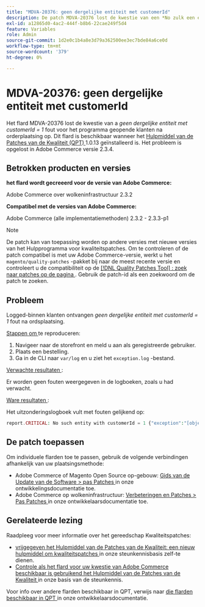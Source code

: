 ```yaml
---
title: "MDVA-20376: geen dergelijke entiteit met customerId"
description: De patch MDVA-20376 lost de kwestie van een *No zulk een entiteit met customerId = 1* fout voor geregistreerde klanten na ordeplaatsing op. Deze patch is beschikbaar wanneer [Quality Patches Tool (QPT)] (https://devdocs.magento.com/guides/v2.4/comp-mgr/patching.html#mqp) 1.0.13 is geïnstalleerd. Het probleem is opgelost in Adobe Commerce versie 2.3.4.
exl-id: a12865d0-4ac2-444f-b8b6-22cae249f5d4
feature: Variables
role: Admin
source-git-commit: 1d2e0c1b4a8e3d79a362500ee3ec7bde84a6ce0d
workflow-type: tm+mt
source-wordcount: '379'
ht-degree: 0%

---
```


# MDVA-20376: geen dergelijke entiteit met customerId

Het flard MDVA-20376 lost de kwestie van a *geen dergelijke entiteit met customerId = 1* fout voor het programma geopende klanten na orderplaatsing op. Dit flard is beschikbaar wanneer het [ Hulpmiddel van de Patches van de Kwaliteit (QPT) ](https://devdocs.magento.com/guides/v2.4/comp-mgr/patching.html#mqp) 1.0.13 geïnstalleerd is. Het probleem is opgelost in Adobe Commerce versie 2.3.4.

## Betrokken producten en versies

**het flard wordt gecreeerd voor de versie van Adobe Commerce:**

Adobe Commerce over wolkeninfrastructuur 2.3.2

**Compatibel met de versies van Adobe Commerce:**

Adobe Commerce (alle implementatiemethoden) 2.3.2 - 2.3.3-p1

>[!NOTE]
>
>De patch kan van toepassing worden op andere versies met nieuwe versies van het Hulpprogramma voor kwaliteitspatches. Om te controleren of de patch compatibel is met uw Adobe Commerce-versie, werkt u het `magento/quality-patches` -pakket bij naar de meest recente versie en controleert u de compatibiliteit op de [[!DNL Quality Patches Tool] : zoek naar patches op de pagina ](https://devdocs.magento.com/quality-patches/tool.html#patch-grid) . Gebruik de patch-id als een zoekwoord om de patch te zoeken.

## Probleem

Logged-binnen klanten ontvangen *geen dergelijke entiteit met customerId = 1* fout na ordsplaatsing.

<u> Stappen om </u> te reproduceren:

1. Navigeer naar de storefront en meld u aan als geregistreerde gebruiker.
1. Plaats een bestelling.
1. Ga in de CLI naar `var/log` en u ziet het `exception.log` -bestand.

<u> Verwachte resultaten </u>:

Er worden geen fouten weergegeven in de logboeken, zoals u had verwacht.

<u> Ware resultaten </u>:

Het uitzonderingslogboek vult met fouten gelijkend op:

```php
report.CRITICAL: No such entity with customerId = 1 {"exception":"[object] (Magento\\Framework\\Exception\\NoSuchEntityException(code: 0): No such entity with customerId = 1 at /mnt/data/home/nyarlaga/dev/232/vendor/magento/framework/Exception/NoSuchEntityException.php:50)"} []
```

## De patch toepassen

Om individuele flarden toe te passen, gebruik de volgende verbindingen afhankelijk van uw plaatsingsmethode:

* Adobe Commerce of Magento Open Source op-gebouw: [ Gids van de Update van de Software > pas Patches ](https://devdocs.magento.com/guides/v2.4/comp-mgr/patching/mqp.html) in onze ontwikkelingsdocumentatie toe.
* Adobe Commerce op wolkeninfrastructuur: [ Verbeteringen en Patches > Pas Patches ](https://devdocs.magento.com/cloud/project/project-patch.html) in onze ontwikkelaarsdocumentatie toe.

## Gerelateerde lezing

Raadpleeg voor meer informatie over het gereedschap Kwaliteitspatches:

* [ vrijgegeven het Hulpmiddel van de Patches van de Kwaliteit: een nieuw hulpmiddel om kwaliteitspatches ](/help/announcements/adobe-commerce-announcements/magento-quality-patches-released-new-tool-to-self-serve-quality-patches.md) in onze steunkennisbasis zelf-te dienen.
* [ Controle als het flard voor uw kwestie van Adobe Commerce beschikbaar is gebruikend het Hulpmiddel van de Patches van de Kwaliteit ](/help/support-tools/patches-available-in-qpt-tool/check-patch-for-magento-issue-with-magento-quality-patches.md) in onze basis van de steunkennis.

Voor info over andere flarden beschikbaar in QPT, verwijs naar [ die flarden beschikbaar in QPT ](https://devdocs.magento.com/quality-patches/tool.html#patch-grid) in onze ontwikkelaarsdocumentatie.
